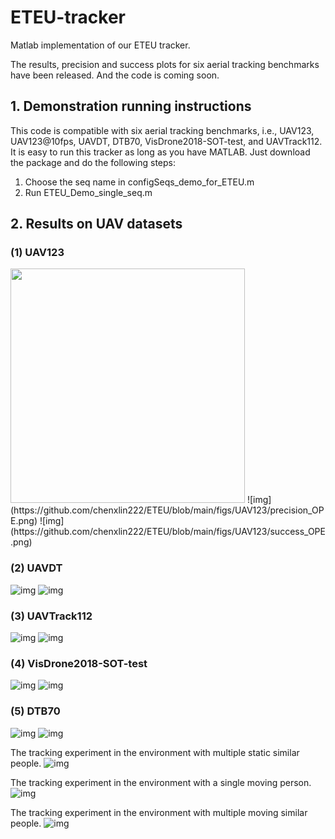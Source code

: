 # ETEU-tracker

Matlab implementation of our ETEU tracker.

The results, precision and success plots for six aerial tracking benchmarks have been released. And the code is coming soon.

## 1. Demonstration running instructions

This code is compatible with six aerial tracking benchmarks, i.e., UAV123, UAV123@10fps, UAVDT, DTB70, VisDrone2018-SOT-test, and UAVTrack112. It is easy to run this tracker as long as you have MATLAB. Just download the package and do the following steps:

  1. Choose the seq name in configSeqs_demo_for_ETEU.m
  2. Run ETEU_Demo_single_seq.m

## 2. Results on UAV datasets

### (1) UAV123

<img src="https://github.com/chenxlin222/ETEU/blob/main/figs/UAV123/precision_OPE.png" width="375px">
  ![img](https://github.com/chenxlin222/ETEU/blob/main/figs/UAV123/precision_OPE.png)
  ![img](https://github.com/chenxlin222/ETEU/blob/main/figs/UAV123/success_OPE.png)
    
### (2) UAVDT
  ![img](https://github.com/chenxlin222/ETEU/blob/main/figs/UAVDT/quality_plot_error_OPE.png)
   ![img](https://github.com/chenxlin222/ETEU/blob/main/figs/UAVDT/quality_plot_overlap_OPE.png)
    
### (3) UAVTrack112
   ![img](https://github.com/chenxlin222/ETEU/blob/main/figs/UAVTrack112/quality_plot_error_OPE.png)
   ![img](https://github.com/chenxlin222/ETEU/blob/main/figs/UAVTrack112/quality_plot_overlap_OPE.png)

### (4) VisDrone2018-SOT-test
   ![img](https://github.com/chenxlin222/ETEU/blob/main/figs/VisDrone2018-SOT-test/quality_plot_error_OPE_threshold.png)
   ![img](https://github.com/chenxlin222/ETEU/blob/main/figs/VisDrone2018-SOT-test/quality_plot_overlap_OPE_AUC.png)

### (5) DTB70
   ![img](https://github.com/chenxlin222/ETEU/blob/main/figs/DTB70/quality_plot_error_OPE_threshold.png)
   ![img](https://github.com/chenxlin222/ETEU/blob/main/figs/DTB70/quality_plot_overlap_OPE_AUC.png)


The tracking experiment in the environment with multiple static similar people.
![img](https://github.com/chenxlin222/ETEU-tracker/blob/main/img/multi_person_tracking.gif)

The tracking experiment in the environment with a single moving person.
![img](https://github.com/chenxlin222/ETEU-tracker/blob/main/img/single_moving_person_tracking.gif)

The tracking experiment in the environment with multiple moving similar people.
![img](https://github.com/chenxlin222/ETEU-tracker/blob/main/img/multi_person_tracking_moving.gif)
